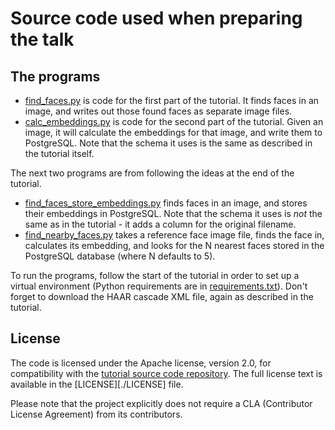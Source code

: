 # Source code used when preparing the talk

## The programs

* [find_faces.py](./find_faces.py) is code for the first part of the tutorial.
  It finds faces in an image, and writes out those found faces as separate
  image files.
* [calc_embeddings.py](./calc_embeddings.py) is code for the second part of
  the tutorial. Given an image, it will calculate the embeddings for that
  image, and write them to PostgreSQL. Note that the schema it uses is the
  same as described in the tutorial itself.
  
The next two programs are from following the ideas at the end of the tutorial.

* [find_faces_store_embeddings.py](./find_faces_store_embeddings.py) finds
  faces in an image, and stores their embeddings in PostgreSQL. Note that the
  schema it uses is *not* the same as in the tutorial - it adds a column for
  the original filename.
* [find_nearby_faces.py](./find_nearby_faces.py) takes a reference face image
  file, finds the face in, calculates its embedding, and looks for the N
  nearest faces stored in the PostgreSQL database (where N defaults to 5).
  
To run the programs, follow the start of the tutorial in order to set up a
virtual environment (Python requirements are in
[requirements.txt](./requirements.txt)). Don't forget to download the HAAR
cascade XML file, again as described in the tutorial.


## License

The code is licensed under the Apache license, version 2.0, for compatibility
with the [tutorial source code repository](https://github.com/Aiven-Labs/pgvector-image-recognition/). The full license text is available in the [LICENSE][./LICENSE] file.

Please note that the project explicitly does not require a CLA (Contributor License Agreement) from its contributors.

